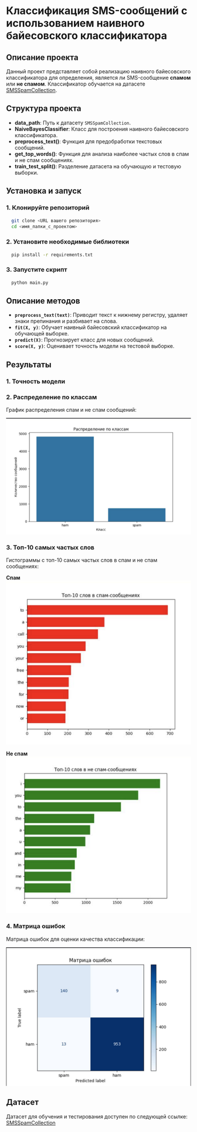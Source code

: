 # Классификация SMS-сообщений с использованием наивного байесовского классификатора

## Описание проекта

Данный проект представляет собой реализацию наивного байесовского классификатора для определения, является ли SMS-сообщение **спамом** или **не спамом**. Классификатор обучается на датасете [SMSSpamCollection](https://archive.ics.uci.edu/ml/datasets/sms+spam+collection).

## Структура проекта

- **data_path**: Путь к датасету `SMSSpamCollection`.
- **NaiveBayesClassifier**: Класс для построения наивного байесовского классификатора.
- **preprocess_text()**: Функция для предобработки текстовых сообщений.
- **get_top_words()**: Функция для анализа наиболее частых слов в спам и не спам сообщениях.
- **train_test_split()**: Разделение датасета на обучающую и тестовую выборки.

## Установка и запуск

### 1. Клонируйте репозиторий
```bash
  git clone <URL вашего репозитория>
  cd <имя_папки_с_проектом>
```

### 2. Установите необходимые библиотеки
```bash
  pip install -r requirements.txt
```

### 3. Запустите скрипт
```bash
  python main.py
```
## Описание методов

- **`preprocess_text(text)`**: Приводит текст к нижнему регистру, удаляет знаки препинания и разбивает на слова.
- **`fit(X, y)`**: Обучает наивный байесовский классификатор на обучающей выборке.
- **`predict(X)`**: Прогнозирует класс для новых сообщений.
- **`score(X, y)`**: Оценивает точность модели на тестовой выборке.

## Результаты

### 1. Точность модели

### 2. Распределение по классам
График распределения спам и не спам сообщений:

![Распределение по классам](image/class_distribution.jpg)

### 3. Топ-10 самых частых слов
Гистограммы с топ-10 самых частых слов в спам и не спам сообщениях:

**Спам**
![Топ-10 спам](image/spam_top_words.jpg)

**Не спам**
![Топ-10 не спам](image/ham_top_words.jpg)

### 4. Матрица ошибок
Матрица ошибок для оценки качества классификации:

![Матрица ошибок](image/confusion_matrix.jpg)

## Датасет
Датасет для обучения и тестирования доступен по следующей ссылке:
[SMSSpamCollection](https://archive.ics.uci.edu/ml/datasets/sms+spam+collection)